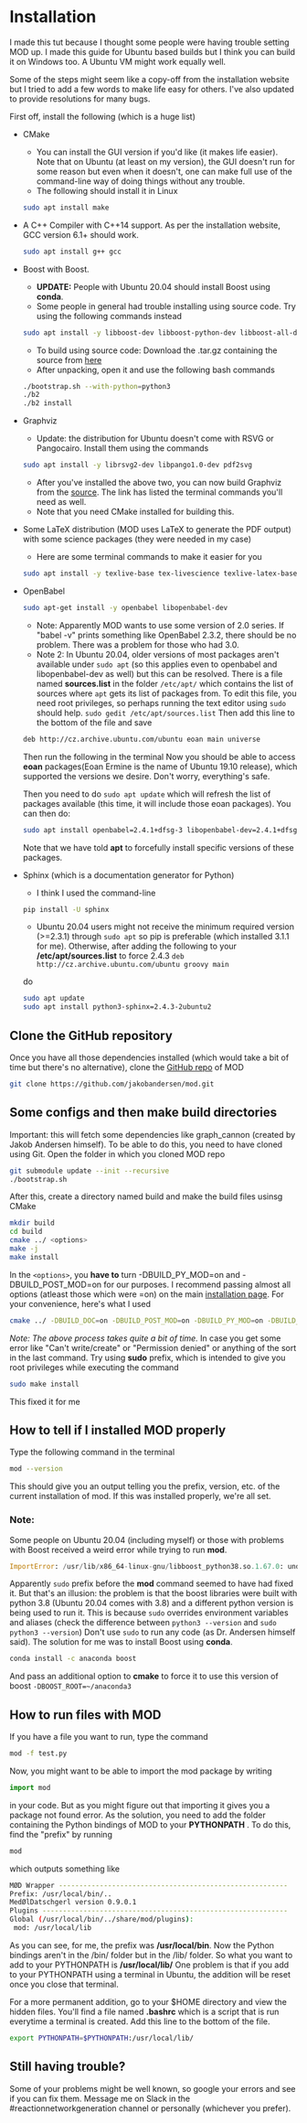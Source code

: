 # Installation
I made this tut because I thought some people were having trouble setting MOD up. I made this guide for Ubuntu based builds but I think you can build it on Windows too. A Ubuntu VM might work equally well.

Some of the steps might seem like a copy-off from the installation website but I tried to add a few words to make life easy for others. I've also updated to provide resolutions for many bugs.

First off, install the following (which is a huge list)
* CMake
    * You can install the GUI version if you'd like (it makes life easier). Note that on Ubuntu (at least on my version), the GUI doesn't run for some reason but even when it doesn't, one can make full use of the command-line way of doing things without any trouble.
    * The following should install it in Linux
    ```bash
    sudo apt install make
    ```
* A C++ Compiler with C++14 support. As per the installation website, GCC version 6.1+ should work.
    ```bash
    sudo apt install g++ gcc
    ```
* Boost with Boost.
    * **UPDATE:** People with Ubuntu 20.04 should install Boost using **conda**.
    * Some people in general had trouble installing using source code. Try using the following commands instead
    ```bash
    sudo apt install -y libboost-dev libboost-python-dev libboost-all-dev
    ```
    * To build using source code: Download the .tar.gz containing the source from [here](https://www.boost.org/)
    * After unpacking, open it and use the following bash commands
    ```bash
    ./bootstrap.sh --with-python=python3
    ./b2
    ./b2 install
    ```
* Graphviz
    * Update: the distribution for Ubuntu doesn't come with RSVG or Pangocairo. Install them using the commands
    ```bash
    sudo apt install -y librsvg2-dev libpango1.0-dev pdf2svg
    ```
    * After you've installed the above two, you can now build Graphviz from the [source](https://graphviz.gitlab.io/_pages/Download/Download_source.html). The link has listed the terminal commands you'll need as well.
    * Note that you need CMake installed for building this.
* Some LaTeX distribution (MOD uses LaTeX to generate the PDF output) with some science packages (they were needed in my case)
    * Here are some terminal commands to make it easier for you
    ```bash
    sudo apt install -y texlive-base tex-livescience texlive-latex-base texlive-latex-extra
    ```
* OpenBabel
    ```bash
    sudo apt-get install -y openbabel libopenbabel-dev
    ```
    * Note: Apparently MOD wants to use some version of 2.0 series. If "babel -v" prints something like OpenBabel 2.3.2, there should be no problem. There was a problem for those who had 3.0.
    * Note 2: In Ubuntu 20.04, older versions of most packages aren't available under ```sudo apt``` (so this applies even to openbabel and libopenbabel-dev as well) but this can be resolved. There is a file named **sources.list** in the folder ```/etc/apt/``` which contains the list of sources where ```apt``` gets its list of packages from. To edit this file, you need root privileges, so perhaps running the text editor using ```sudo``` should help.
    ```sudo gedit /etc/apt/sources.list```
    Then add this line to the bottom of the file and save
    ```bash
    deb http://cz.archive.ubuntu.com/ubuntu eoan main universe
    ```
    Then run the following in the terminal
    Now you should be able to access **eoan** packages(Eoan Ermine is the name of Ubuntu 19.10 release), which supported the versions we desire. Don't worry, everything's safe.

    Then you need to do ```sudo apt update``` which will refresh the list of packages available (this time, it will include those eoan packages). You can then do:
    ```bash
    sudo apt install openbabel=2.4.1+dfsg-3 libopenbabel-dev=2.4.1+dfsg-3
    ```
    Note that we have told **apt** to forcefully install specific versions of these packages.
* Sphinx (which is a documentation generator for Python)
    * I think I used the command-line
    ```bash
    pip install -U sphinx
    ```
    * Ubuntu 20.04 users might not receive the minimum required version (>=2.3.1) through ```sudo apt``` so pip is preferable (which installed 3.1.1 for me). Otherwise, after adding the following to your **/etc/apt/sources.list** to force 2.4.3
    ```deb http://cz.archive.ubuntu.com/ubuntu groovy main```

    do
    ```bash
    sudo apt update
    sudo apt install python3-sphinx=2.4.3-2ubuntu2
    ```

## Clone the GitHub repository
Once you have all those dependencies installed (which would take a bit of time but there's no alternative), clone the [GitHub repo](https://github.com/jakobandersen/mod) of MOD

```bash
git clone https://github.com/jakobandersen/mod.git
```
## Some configs and then make build directories
Important: this will fetch some dependencies like graph_cannon (created by Jakob Andersen himself). To be able to do this, you need to have cloned using Git. Open the folder in which you cloned MOD repo 
```bash
git submodule update --init --recursive
./bootstrap.sh
```

After this, create a directory named build and make the build files usinsg CMake
```bash
mkdir build
cd build
cmake ../ <options>
make -j 
make install
```
In the ```<options>```, you **have to** turn -DBUILD_PY_MOD=on and -DBUILD_POST_MOD=on for our purposes. I recommend passing almost all options (atleast those which were =on) on the main [installation page](http://jakobandersen.github.io/mod/installation.html). For your convenience, here's what I used

```bash
cmake ../ -DBUILD_DOC=on -DBUILD_POST_MOD=on -DBUILD_PY_MOD=on -DBUILD_TESTING_SANITIZERS=on -DENABLE_SYMBOL_HIDING=on -DENABLE_DEP_SYMBOL_HIDING=on -DENABLE_IPO=on -DUSE_NESTED_GRAPH_CANON=on -DWITH_OPENBABEL=on
```

*Note: The above process takes quite a bit of time.*
In case you get some error like "Can't write/create" or "Permission denied" or anything of the sort in the last command. Try using **sudo** prefix, which is intended to give you root privileges while executing the command

```bash
sudo make install
```
This fixed it for me
## How to tell if I installed MOD properly
Type the following command in the terminal
```bash
mod --version
```
This should give you an output telling you the prefix, version, etc. of the current installation of mod. If this was installed properly, we're all set.
### **Note**:
Some people on Ubuntu 20.04 (including myself) or those with problems with Boost received a weird error while trying to run **mod**.
```python
ImportError: /usr/lib/x86_64-linux-gnu/libboost_python38.so.1.67.0: undefined symbol: _Py_tracemalloc_config
```
Apparently ```sudo``` prefix before the **mod** command seemed to have had fixed it. But that's an illusion: the problem is that the boost libraries were built with python 3.8 (Ubuntu 20.04 comes with 3.8) and a different python version is being used to run it. This is because ```sudo``` overrides environment variables and aliases (check the difference between ```python3 --version``` and ```sudo python3 --version```)
Don't use ```sudo``` to run any code (as Dr. Andersen himself said). The solution for me was to install Boost using **conda**.

```bash
conda install -c anaconda boost
```
And pass an additional option to **cmake** to force it to use this version of boost ```-DBOOST_ROOT=~/anaconda3```

## How to run files with MOD
If you have a file you want to run, type the command
```bash
mod -f test.py 
```

Now, you might want to be able to import the mod package by writing
```python
import mod
```
in your code. But as you might figure out that importing it gives you a package not found error. As the solution, you need to add the folder containing the Python bindings of MOD to your **PYTHONPATH**
. To do this, find the "prefix" by running 
```bash
mod
```
which outputs something like
```bash
MØD Wrapper --------------------------------------------------------
Prefix: /usr/local/bin/..
MedØlDatschgerl version 0.9.0.1
Plugins ------------------------------------------------------------
Global (/usr/local/bin/../share/mod/plugins):
 mod: /usr/local/lib
```
As you can see, for me, the prefix was **/usr/local/bin**. Now the Python bindings aren't in the /bin/ folder but in the /lib/ folder.
So what you want to add to your PYTHONPATH is **/usr/local/lib/**
One problem is that if you add to your PYTHONPATH using a terminal in Ubuntu, the addition will be reset once you close that terminal.

For a more permanent addition, go to your $HOME directory and view the hidden files. You'll find a file named **.bashrc** which is a script that is run everytime a terminal is created. Add this line to the bottom of the file.
```bash
export PYTHONPATH=$PYTHONPATH:/usr/local/lib/
```
## Still having trouble?
Some of your problems might be well known, so google your errors and see if you can fix them. Message me on Slack in the #reactionnetworkgeneration channel or personally (whichever you prefer).